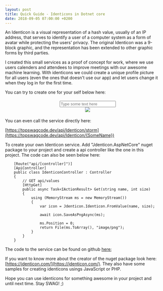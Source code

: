 ```yaml
---
layout: post
title: Quick Guide - Identicons in Dotnet core
date: 2018-09-05 07:00:00 +0200
---
```


An Identicon is a visual representation of a hash value, usually of an IP address, that serves to identify a user of a computer system as a form of avatar while protecting the users' privacy. The original Identicon was a 9-block graphic, and the representation has been extended to other graphic forms by third parties.

I created this small services as a proof of concept for work, where we use users calenders and attendees to improve meetings with our awesome machine learning. With identicons we could create a unique profile picture for all users (even the ones that doesn't use our app) and let users change it when they log in for the first time.

You can try to create one for your self below here:

<div style="width:100%;align: center;text-align:  center; margin: 20px;">

<input id="inputSrc" placeholder="Type some text here" type="text" oninput="myFunction()"/>
<br/>

<img id="identiconImg" src="https://topswagcode.dev/api/Identicon/storm">


<script> 
function myFunction(){
    var link = "https://topswagcode.dev/api/Identicon/";
    var after = "&size=200";
    document.getElementById('identiconImg').src = link+document.getElementById('inputSrc').value;
} 
</script>

</div>
You can even call the service directly here:

[https://topswagcode.dev/api/Identicon/storm](https://topswagcode.dev/api/Identicon/{SomeName})


To create your own Identicon service. Add "Jdenticon.AspNetCore" nuget package to your project and create a api controller like the one in this project. The code can also be seen below here:

```
    [Route("api/[controller]")]
    [ApiController]
    public class IdenticonController : Controller
    {
        // GET api/values
        [HttpGet]
        public async Task<IActionResult> Get(string name, int size)
        {
            using (MemoryStream ms = new MemoryStream())
            {
                var icon = Jdenticon.Identicon.FromValue(name, size);

                await icon.SaveAsPngAsync(ms);

                ms.Position = 0;
                return File(ms.ToArray(), "image/png");
            }
        }
    }
```

The code to the service can be found on github [here](https://github.com/topswagcode/TopSwagCode.WebApi.Identicon);

If you want to know more about the creator of the nuget package look here: [https://jdenticon.com/](https://jdenticon.com/).
They also have some samples for creating identicons usings JavaScript or PHP.

Hope you can use identicons for something awesome in your project and until next time. Stay SWAG! ;)